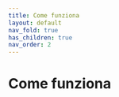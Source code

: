 ```yaml
---
title: Come funziona
layout: default
nav_fold: true
has_children: true
nav_order: 2
---
```


# Come funziona

